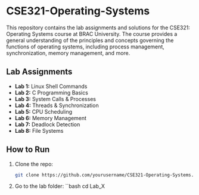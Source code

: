 # CSE321-Operating-Systems

This repository contains the lab assignments and solutions for the CSE321: Operating Systems course at BRAC University. The course provides a general understanding of the principles and concepts governing the functions of operating systems, including process management, synchronization, memory management, and more.

## Lab Assignments
- **Lab 1:** Linux Shell Commands  
- **Lab 2:** C Programming Basics  
- **Lab 3:** System Calls & Processes  
- **Lab 4:** Threads & Synchronization  
- **Lab 5:** CPU Scheduling  
- **Lab 6:** Memory Management  
- **Lab 7:** Deadlock Detection  
- **Lab 8:** File Systems

## How to Run
1. Clone the repo:
   ```bash
   git clone https://github.com/yourusername/CSE321-Operating-Systems.git
   ```
2. Go to the lab folder:
   ``bash
   cd Lab_X
   ```
   
